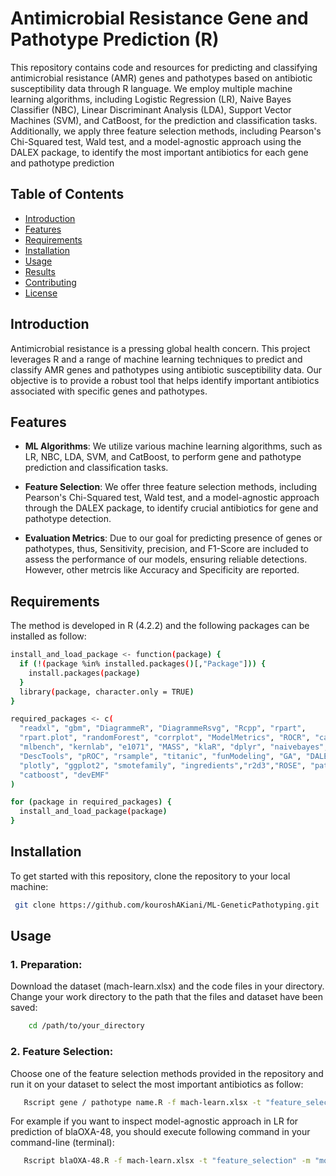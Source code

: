 # Antimicrobial Resistance Gene and Pathotype Prediction (R)

This repository contains code and resources for predicting and classifying antimicrobial resistance (AMR) genes and pathotypes based on antibiotic susceptibility data through R language. We employ multiple machine learning algorithms, including Logistic Regression (LR), Naive Bayes Classifier (NBC), Linear Discriminant Analysis (LDA), Support Vector Machines (SVM), and CatBoost, for the prediction and classification tasks. Additionally, we apply three feature selection methods, including Pearson's Chi-Squared test, Wald test, and a model-agnostic approach using the DALEX package, to identify the most important antibiotics for each gene and pathotype prediction

## Table of Contents

- [Introduction](#introduction)
- [Features](#features)
- [Requirements](#requirements)
- [Installation](#installation)
- [Usage](#usage)
- [Results](#results)
- [Contributing](#contributing)
- [License](#license)

## Introduction

Antimicrobial resistance is a pressing global health concern. This project leverages R and a range of machine learning techniques to predict and classify AMR genes and pathotypes using antibiotic susceptibility data. Our objective is to provide a robust tool that helps identify important antibiotics associated with specific genes and pathotypes.

## Features

- **ML Algorithms**: We utilize various machine learning algorithms, such as LR, NBC, LDA, SVM, and CatBoost, to perform gene and pathotype prediction and classification tasks.

- **Feature Selection**: We offer three feature selection methods, including Pearson's Chi-Squared test, Wald test, and a model-agnostic approach through the DALEX package, to identify crucial antibiotics for gene and pathotype detection.

- **Evaluation Metrics**: Due to our goal for predicting presence of genes or pathotypes, thus, Sensitivity, precision, and F1-Score are included to assess the performance of our models, ensuring reliable detections. However, other metrcis like Accuracy and Specificity are reported.

## Requirements

The method is developed in R (4.2.2) and the following packages can be installed as follow:

```bash
install_and_load_package <- function(package) {
  if (!(package %in% installed.packages()[,"Package"])) {
    install.packages(package)
  }
  library(package, character.only = TRUE)
}

required_packages <- c(
  "readxl", "gbm", "DiagrammeR", "DiagrammeRsvg", "Rcpp", "rpart",
  "rpart.plot", "randomForest", "corrplot", "ModelMetrics", "ROCR", "caret",
  "mlbench", "kernlab", "e1071", "MASS", "klaR", "dplyr", "naivebayes",
  "DescTools", "pROC", "rsample", "titanic", "funModeling", "GA", "DALEX", "optparse",
  "plotly", "ggplot2", "smotefamily", "ingredients","r2d3","ROSE", "patchwork", "devtools", "ggpubr",
  "catboost", "devEMF"
)

for (package in required_packages) {
  install_and_load_package(package)
}
```

## Installation

To get started with this repository, clone the repository to your local machine:

   ```bash
    git clone https://github.com/kouroshAKiani/ML-GeneticPathotyping.git
   ```

## Usage
### 1. Preparation:
 Download the dataset (mach-learn.xlsx) and the code files in your directory. Change your work directory to the path that the files and dataset have been saved:

```bash
    cd /path/to/your_directory
   ```

### 2. Feature Selection:
 Choose one of the feature selection methods provided in the repository and run it on your dataset to select the most important antibiotics as follow:

```bash
   Rscript gene / pathotype name.R -f mach-learn.xlsx -t "feature_selection" -m "feature selection method"
```

For example if you want to inspect model-agnostic approach in LR for prediction of blaOXA-48, you should execute following command in your command-line (terminal):
 
```bash
   Rscript blaOXA-48.R -f mach-learn.xlsx -t "feature_selection" -m "model agnostic-LR"
```



   
   

